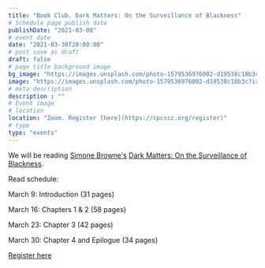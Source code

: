 ```yaml
---
title: "Book Club. Dark Matters: On the Surveillance of Blackness" 
# Schedule page publish date
publishDate: "2021-03-08"
# event date
date: "2021-03-30T20:00:00"
# post save as draft
draft: false
# page title background image
bg_image: "https://images.unsplash.com/photo-1579536976002-d19538c18b3c?ixid=MXwxMjA3fDB8MHxzZWFyY2h8MTN8fGJvb2slMjBjbHVifGVufDB8fDB8&ixlib=rb-1.2.1&auto=format&fit=crop&w=900&q=60"
image: "https://images.unsplash.com/photo-1579536976002-d19538c18b3c?ixid=MXwxMjA3fDB8MHxzZWFyY2h8MTN8fGJvb2slMjBjbHVifGVufDB8fDB8&ixlib=rb-1.2.1&auto=format&fit=crop&w=900&q=60"
# meta description
description : ""
# Event image
# location
location: "Zoom. Register [here](https://cpcscc.org/register)"
# type
type: "events"
---
```

We will be reading [Simone Browne's](https://liberalarts.utexas.edu/aads/faculty/sb28889) [Dark Matters: On the Surveillance of Blackness](https://bookshop.org/books/dark-matters-on-the-surveillance-of-blackness/9780822359388).

Read schedule:

March 9: Introduction (31 pages)

March 16: Chapters 1 & 2 (58 pages)

March 23: Chapter 3 (42 pages)

March 30: Chapter 4 and Epilogue (34 pages)

[Register here](https://cpcscc.org/register)
